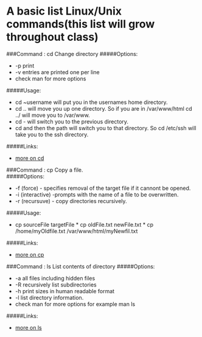 A basic list Linux/Unix commands(this list will grow throughout class)
====

###Command : cd
Change directory
#####Options:
* -p print
* -v entries are printed one per line
* check man for more options

#####Usage:
* cd ~username will put you in the usernames home directory.
* cd .. will move you up one directory. So if you are in /var/www/html cd ../ will move you to /var/www.
* cd - will switch you to the previous directory.
* cd and then the path will switch you to that directory. So cd /etc/ssh will take you to the ssh directory.

#####Links:
* [more on cd](https://kb.iu.edu/d/afsk#cd)

###Command : cp
Copy a file.  
#####Options:
* -f (force) - specifies removal of the target file if it cannont be opened.
* -i (interactive) -prompts with the name of a file to be overwritten.
* -r (recursuve) - copy directories recursively.

#####Usage:
* cp sourceFile targetFile 
        * cp oldFile.txt newFile.txt
        * cp /home/myOldfile.txt /var/www/html/myNewfil.txt
 
#####Links:
* [more on cp](http://www.tecmint.com/15-basic-ls-command-examples-in-linux/)


###Command : ls
List contents of directory
#####Options:
* -a all files including hidden files
* -R recursively list subdirectories
* -h print sizes in human readable format
* -l list directory information. 
* check man for more options for example man ls

#####Links:
* [more on ls](http://www.tecmint.com/15-basic-ls-command-examples-in-linux/)


